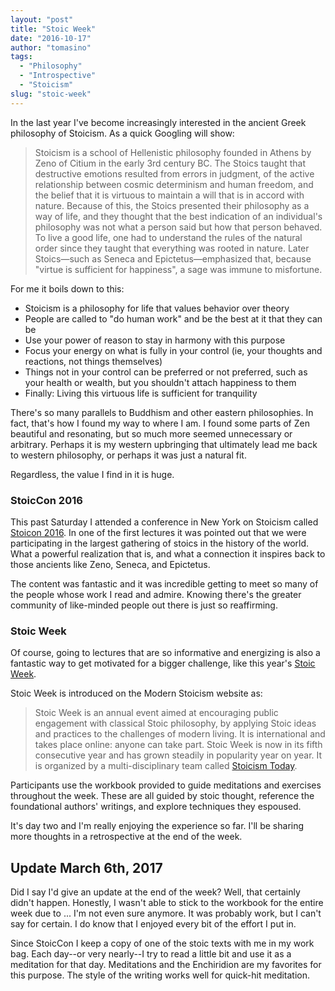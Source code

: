 ```yaml
---
layout: "post"
title: "Stoic Week"
date: "2016-10-17"
author: "tomasino"
tags:
  - "Philosophy"
  - "Introspective"
  - "Stoicism"
slug: "stoic-week"
---
```


In the last year I've become increasingly interested in the ancient Greek philosophy of Stoicism. As a quick Googling will show:

> Stoicism is a school of Hellenistic philosophy founded in Athens by Zeno of Citium in the early 3rd century BC. The Stoics taught that destructive emotions resulted from errors in judgment, of the active relationship between cosmic determinism and human freedom, and the belief that it is virtuous to maintain a will that is in accord with nature. Because of this, the Stoics presented their philosophy as a way of life, and they thought that the best indication of an individual's philosophy was not what a person said but how that person behaved. To live a good life, one had to understand the rules of the natural order since they taught that everything was rooted in nature. Later Stoics—such as Seneca and Epictetus—emphasized that, because "virtue is sufficient for happiness", a sage was immune to misfortune.

For me it boils down to this:

- Stoicism is a philosophy for life that values behavior over theory
- People are called to "do human work" and be the best at it that they can be
- Use your power of reason to stay in harmony with this purpose
- Focus your energy on what is fully in your control (ie, your thoughts and reactions, not things themselves)
- Things not in your control can be preferred or not preferred, such as your health or wealth, but you shouldn't attach happiness to them
- Finally: Living this virtuous life is sufficient for tranquility

There's so many parallels to Buddhism and other eastern philosophies. In fact, that's how I found my way to where I am. I found some parts of Zen beautiful and resonating, but so much more seemed unnecessary or arbitrary. Perhaps it is my western upbringing that ultimately lead me back to western philosophy, or perhaps it was just a natural fit.

Regardless, the value I find in it is huge.

### StoicCon 2016

This past Saturday I attended a conference in New York on Stoicism called [Stoicon 2016][]. In one of the first lectures it was pointed out that we were participating in the largest gathering of stoics in the history of the world. What a powerful realization that is, and what a connection it inspires back to those ancients like Zeno, Seneca, and Epictetus.

The content was fantastic and it was incredible getting to meet so many of the people whose work I read and admire. Knowing there's the greater community of like-minded people out there is just so reaffirming.

### Stoic Week

Of course, going to lectures that are so informative and energizing is also a fantastic way to get motivated for a bigger challenge, like this year's [Stoic Week][].

Stoic Week is introduced on the Modern Stoicism website as:

> Stoic Week is an annual event aimed at encouraging public engagement with classical Stoic philosophy, by applying Stoic ideas and practices to the challenges of modern living. It is international and takes place online: anyone can take part.  Stoic Week is now in its fifth consecutive year and has grown steadily in popularity year on year. It is organized by a multi-disciplinary team called [Stoicism Today][].

Participants use the workbook provided to guide meditations and exercises throughout the week. These are all guided by stoic thought, reference the foundational authors' writings, and explore techniques they espoused.

It's day two and I'm really enjoying the experience so far. I'll be sharing more thoughts in a retrospective at the end of the week.

## Update March 6th, 2017

Did I say I'd give an update at the end of the week? Well, that certainly didn't happen. Honestly, I wasn't able to stick to the workbook for the entire week due to ... I'm not even sure anymore. It was probably work, but I can't say for certain. I do know that I enjoyed every bit of the effort I put in.

Since StoicCon I keep a copy of one of the stoic texts with me in my work bag. Each day--or very nearly--I try to read a little bit and use it as a meditation for that day. Meditations and the Enchiridion are my favorites for this purpose. The style of the writing works well for quick-hit meditation.

  [Stoic Week]: http://modernstoicism.com/
    "Stoic Week"
  [Stoicon 2016]: https://howtobeastoic.wordpress.com/stoicon/
    "Stoicon 2016"
  [Stoicism Today]: http://blogs.exeter.ac.uk/stoicismtoday/about/
    "Stoicism Today"
